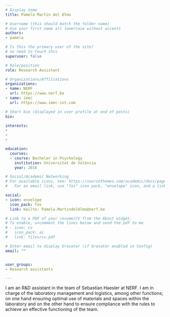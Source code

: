 ```yaml
---
# Display name
title: Pamela Martin del Olmo

# Username (this should match the folder name)
# Use your first name all lowercase without accents
authors:
- pamela

# Is this the primary user of the site?
# no need to touch this
superuser: false

# Role/position
role: Research Assistant

# Organizations/Affiliations
organizations:
- name: NERF
  url: https://www.nerf.be
- name: imec
  url: https://www.imec-int.com

# Short bio (displayed in user profile at end of posts)
bio: 

interests:
- 
- 
- 

education:
  courses:
  - course: Bachelor in Psychology
    institution: Universitat de València
    year: 2016

# Social/Academic Networking
# For available icons, see: https://sourcethemes.com/academic/docs/page-builder/#icons
#   For an email link, use "fas" icon pack, "envelope" icon, and a link in the

social:
- icon: envelope
  icon_pack: fas
  link: mailto: Pamela.MartindelOlmo@nerf.be 

# Link to a PDF of your resume/CV from the About widget.
# To enable, uncomment the lines below and send the pdf to me
# - icon: cv
#   icon_pack: ai
#   link: files/cv.pdf

# Enter email to display Gravatar (if Gravatar enabled in Config)
email: ""


user_groups:
- Research assistants

---
```


I am an R&D assistant in the team of Sebastian Haesler at NERF. I am in charge of the laboratory management and logistics, among other functions; on one hand ensuring optimal use of materials and spaces within the laboratory and on the other hand to ensure compliance with the rules to achieve an effective functioning of the team.